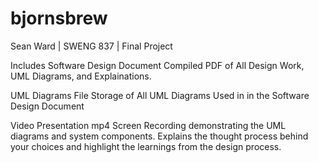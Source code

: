 # bjornsbrew
Sean Ward | SWENG 837 | Final Project

Includes
Software Design Document
Compiled PDF of All Design Work, UML Diagrams, and Explainations.

UML Diagrams
File Storage of All UML Diagrams Used in in the Software Design Document

Video Presentation
mp4 Screen Recording demonstrating the UML diagrams and system components. Explains the thought process behind your choices and highlight the learnings from the design process.

